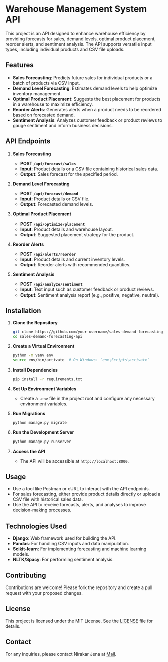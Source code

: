 # Warehouse Management System API

This project is an API designed to enhance warehouse efficiency by providing forecasts for sales, demand levels, optimal product placement, reorder alerts, and sentiment analysis. The API supports versatile input types, including individual products and CSV file uploads.

## Features

- **Sales Forecasting**: Predicts future sales for individual products or a batch of products via CSV input.
- **Demand Level Forecasting**: Estimates demand levels to help optimize inventory management.
- **Optimal Product Placement**: Suggests the best placement for products in a warehouse to maximize efficiency.
- **Reorder Alerts**: Generates alerts when a product needs to be reordered based on forecasted demand.
- **Sentiment Analysis**: Analyzes customer feedback or product reviews to gauge sentiment and inform business decisions.

## API Endpoints

1. **Sales Forecasting**
   - **POST `/api/forecast/sales`**
   - **Input**: Product details or a CSV file containing historical sales data.
   - **Output**: Sales forecast for the specified period.

2. **Demand Level Forecasting**
   - **POST `/api/forecast/demand`**
   - **Input**: Product details or CSV file.
   - **Output**: Forecasted demand levels.

3. **Optimal Product Placement**
   - **POST `/api/optimize/placement`**
   - **Input**: Product details and warehouse layout.
   - **Output**: Suggested placement strategy for the product.

4. **Reorder Alerts**
   - **POST `/api/alerts/reorder`**
   - **Input**: Product details and current inventory levels.
   - **Output**: Reorder alerts with recommended quantities.

5. **Sentiment Analysis**
   - **POST `/api/analyze/sentiment`**
   - **Input**: Text input such as customer feedback or product reviews.
   - **Output**: Sentiment analysis report (e.g., positive, negative, neutral).

## Installation

1. **Clone the Repository**
   ```bash
   git clone https://github.com/your-username/sales-demand-forecasting-api.git
   cd sales-demand-forecasting-api
   ```

2. **Create a Virtual Environment**
   ```bash
   python -m venv env
   source env/bin/activate  # On Windows: `env\Scripts\activate`
   ```

3. **Install Dependencies**
   ```bash
   pip install -r requirements.txt
   ```

4. **Set Up Environment Variables**
   - Create a `.env` file in the project root and configure any necessary environment variables.

5. **Run Migrations**
   ```bash
   python manage.py migrate
   ```

6. **Run the Development Server**
   ```bash
   python manage.py runserver
   ```

7. **Access the API**
   - The API will be accessible at `http://localhost:8000`.

## Usage

- Use a tool like Postman or cURL to interact with the API endpoints.
- For sales forecasting, either provide product details directly or upload a CSV file with historical sales data.
- Use the API to receive forecasts, alerts, and analyses to improve decision-making processes.

## Technologies Used

- **Django**: Web framework used for building the API.
- **Pandas**: For handling CSV inputs and data manipulation.
- **Scikit-learn**: For implementing forecasting and machine learning models.
- **NLTK/Spacy**: For performing sentiment analysis.

## Contributing

Contributions are welcome! Please fork the repository and create a pull request with your proposed changes.

## License

This project is licensed under the MIT License. See the [LICENSE](LICENSE) file for details.

## Contact

For any inquiries, please contact Nirakar Jena at [Mail](mailto:jenashubham60@gmail.com).
